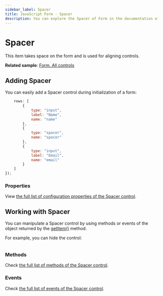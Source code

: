 ```yaml
---
sidebar_label: Spacer
title: JavaScript Form - Spacer 
description: You can explore the Spacer of Form in the documentation of the DHTMLX JavaScript UI library. Browse developer guides and API reference, try out code examples and live demos, and download a free 30-day evaluation version of DHTMLX Suite.
---
```


# Spacer

This item takes space on the form and is used for aligning controls.

**Related sample**: [Form. All controls](https://snippet.dhtmlx.com/ikyyekxq)

## Adding Spacer

You can easily add a Spacer control during initialization of a form:

```javascript
    rows: [
        {
  			type: "input",
  			label: "Name",
  			name: "name"
		},
		{
  			type: "spacer",
            name: "spacer"
		},
		{
  			type: "input",
  			label: "Email",
  			name: "email"
		}
    ]
});
```

### Properties

View [the full list of configuration properties of the Spacer control](form/api/spacer/api_spacer_properties.md).

## Working with Spacer

You can manipulate a Spacer control by using methods or events of the object returned by the [getItem()](form/api/form_getitem_method.md) method.

For example, you can hide the control:

```javascript
```

### Methods

Check [the full list of methods of the Spacer control](form/api/api_overview.md#spacer-methods).

### Events

Check [the full list of events of the Spacer control](form/api/api_overview.md#spacer-events).
